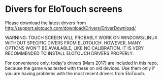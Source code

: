 # Divers for EloTouch screens

Please download the latest drivers from http://support.elotouch.com/download/Drivers/DriverDownload/

WARNING: TOUCH SCREEN WILL PROBABLY WORK ON WINDOWS/LINUX WITHOUT SPECIFIC DIVERS FROM ELOTOUCH. HOWEVER, MANY OPTIONS WON'T BE AVAILABLE, LIKE NO CALIBRATION. IT IS VERY RECOMMENDED TO INSTALL ELOTOUCH DRIVERS PROPERLY.

For convenience only, today's drivers (Mars 2017) are included in this repo, because the game was tested with these on old devices. Use them only if you are having problems with the most recent drivers from EloTouch.
